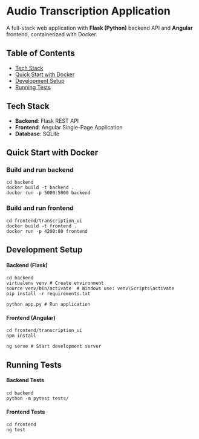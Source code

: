 # Audio Transcription Application

A full-stack web application with **Flask (Python)** backend API and **Angular** frontend, containerized with Docker.

## Table of Contents
- [Tech Stack](#tech-stack)
- [Quick Start with Docker](#quick-start-with-docker)
- [Development Setup](#development-setup)
- [Running Tests](#running-tests)

## Tech Stack
- **Backend**: Flask REST API
- **Frontend**: Angular Single-Page Application
- **Database**: SQLite 

## Quick Start with Docker
### Build and run backend
```
cd backend
docker build -t backend .
docker run -p 5000:5000 backend
```
### Build and run frontend
```
cd frontend/transcription_ui
docker build -t frontend .
docker run -p 4200:80 frontend
```

## Development Setup
#### Backend (Flask)
```
cd backend
virtualenv venv # Create environment
source venv/bin/activate  # Windows use: venv\Scripts\activate
pip install -r requirements.txt

python app.py # Run application
```
#### Frontend (Angular)
```
cd frontend/transcription_ui
npm install

ng serve # Start development server
```

## Running Tests
#### Backend Tests
```
cd backend
python -m pytest tests/
```
#### Frontend Tests
```
cd frontend
ng test
```
